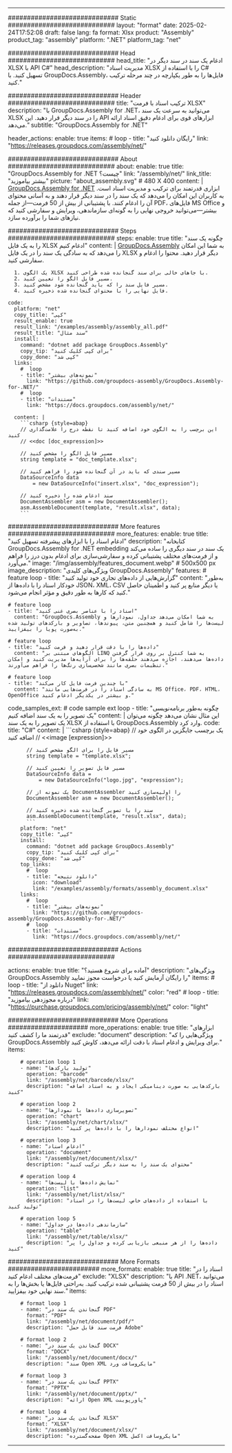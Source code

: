 



---
############################# Static ############################
layout: "format"
date:  2025-02-24T17:52:08
draft: false
lang: fa
format: Xlsx
product: "Assembly"
product_tag: "assembly"
platform: ".NET"
platform_tag: "net"

############################# Head ############################
head_title: "ادغام یک سند در سند دیگر در XLSX با API C#"
head_description: "مدیریت اسناد XLSX را با استفاده از C# تسهیل کنید. با GroupDocs.Assembly، فایل‌ها را به طور یکپارچه در چند مرحله ترکیب کنید."

############################# Header ############################
title: "ترکیب اسناد با فرمت XLSX" 
description: "با GroupDocs.Assembly for .NET، می‌توانید به سرعت یک سند XLSX را در سند دیگر قرار دهید. این API ابزارهای قوی برای ادغام دقیق اسناد ارائه می‌دهد."
subtitle: "GroupDocs.Assembly for .NET" 

header_actions:
  enable: true
  items:
    #  loop
    - title: "رایگان دانلود کنید"
      link: "https://releases.groupdocs.com/assembly/net/"
      
############################# About ############################
about:
    enable: true
    title: "GroupDocs.Assembly for .NET چیست؟"
    link: "/assembly/net/"
    link_title: "بیشتر بیاموزید"
    picture: "about_assembly.svg" # 480 X 400
    content: |
       [GroupDocs.Assembly for .NET](/assembly/net/) ابزاری قدرتمند برای ترکیب و مدیریت اسناد است. به کاربران این امکان را می‌دهد که یک سند را در سند دیگر قرار دهند و به آسانی محتوای آن را ادغام کنند. با پشتیبانی از بیش از 50 فرمت—از جمله PDF، فایل‌های MS Office و بیشتر—می‌توانید خروجی نهایی را به گونه‌ای سازماندهی، ویرایش و سفارشی کنید که نیازهای شما را برآورده سازد.

############################# Steps ############################
steps:
    enable: true
    title: "چگونه یک سند را به یک فایل XLSX ادغام کنیم"
    content: |
      [GroupDocs.Assembly](/assembly/net/) به شما این امکان را می‌دهد که به سادگی یک سند را در یک فایل XLSX دیگر قرار دهید. محتوا را ادغام و سفارشی کنید.
      
      1. یک الگوی XLSX با جاهای خالی برای سند گنجانده شده طراحی کنید.
      2. مسیر فایل الگو را تعیین کنید.
      3. مسیر فایل سند را که باید گنجانده شود مشخص کنید.
      4. فایل نهایی را با محتوای گنجانده شده ذخیره کنید.
   
    code:
      platform: "net"
      copy_title: "کپی"
      result_enable: true
      result_link: "/examples/assembly/assembly_all.pdf"
      result_title: "سند مثال"
      install:
        command: "dotnet add package GroupDocs.Assembly"
        copy_tip: "برای کپی کلیک کنید"
        copy_done: "کپی شد"
      links:
        #  loop
        - title: "نمونه‌های بیشتر"
          link: "https://github.com/groupdocs-assembly/GroupDocs.Assembly-for-.NET/"
        #  loop
        - title: "مستندات"
          link: "https://docs.groupdocs.com/assembly/net/"
          
      content: |
        ```csharp {style=abap}
        // این برچسب را به الگوی خود اضافه کنید تا نقطه درج را علامت‌گذاری کنید
        // <<doc [doc_expression]>>

        // مسیر فایل الگو را مشخص کنید
        string template = "doc_template.xlsx";

        // مسیر سندی که باید در آن گنجانده شود را فراهم کنید
        DataSourceInfo data 
            = new DataSourceInfo("insert.xlsx", "doc_expression");

        // سند ادغام شده را ذخیره کنید
        DocumentAssembler asm = new DocumentAssembler();
        asm.AssembleDocument(template, "result.xlsx", data);
        ```            

############################# More features ############################
more_features:
  enable: true
  title: "ادغام اسناد را با ابزارهای پیشرفته تسهیل کنید"
  description: "کتابخانه GroupDocs.Assembly for .NET embedding یک سند در سند دیگری را ساده می‌کند و از فرمت‌های مختلف پشتیبانی کرده و سفارشی‌سازی برای ادغام بدون درز را فراهم می‌آورد."
  image: "/img/assembly/features_document.webp" # 500x500 px
  image_description: "ویژگی‌های کلیدی GroupDocs.Assembly"
  features:
    # feature loop
    - title: "گزارش‌هایی از داده‌های تجاری خود تولید کنید"
      content: "به‌طور خودکار اسناد را با داده‌ها از JSON، XML، CSV یا دیگر منابع پر کنید و اطمینان حاصل کنید که کارها به طور دقیق و مؤثر انجام می‌شود."

    # feature loop
    - title: "اسناد را با عناصر بصری غنی کنید"
      content: "GroupDocs.Assembly به شما امکان می‌دهد جداول، نمودارها و لیست‌ها را شامل کنید و همچنین متن، پیوندها، تصاویر و بارکدهای تولید شده به‌صورت پویا را بیفزایید."

    # feature loop
    - title: "داده‌ها را با دقت قرار دهید و فرمت کنید"
      content: "الگوهای مبتنی بر LINQ به شما کنترل بر روی قرار گرفتن داده‌ها می‌دهند، اجازه می‌دهند حلقه‌ها را برای آرایه‌ها مدیریت کنید و امکان تنظیمات بصری مانند شخصی‌سازی رنگ‌ها را فراهم می‌آورند."

    # feature loop
    - title: "با چندین فرمت فایل کار می‌کند"
      content: "به سادگی اسناد را در فرمت‌هایی مانند MS Office، PDF، HTML، OpenOffice و بیشتر در یکدیگر ادغام کنید."
      
  code_samples_ext:
    # code sample ext loop
    - title: "چگونه به‌طور برنامه‌نویسی یک تصویر را به یک سند اضافه کنیم"
      content: |
        این مثال نشان می‌دهد چگونه می‌توان یک تصویر را به یک سند XLSX با استفاده از GroupDocs.Assembly وارد کرد.
      code:
        title: "C#"
        content: |
          ```csharp {style=abap}
          // یک برچسب جایگزین در الگوی خود اضافه کنید
          // <<image [expression]>>

          // مسیر فایل را برای الگو مشخص کنید
          string template = "template.xlsx";

          // مسیر فایل تصویر را تعیین کنید
          DataSourceInfo data =
              = new DataSourceInfo("logo.jpg", "expression");

          // یک نمونه از DocumentAssembler را اولیه‌سازی کنید
          DocumentAssembler asm = new DocumentAssembler();

          // سند را با تصویر گنجانده شده ذخیره کنید
          asm.AssembleDocument(template, "result.xlsx", data);
          ```
        platform: "net"
        copy_title: "کپی"
        install:
          command: "dotnet add package GroupDocs.Assembly"
          copy_tip: "برای کپی کلیک کنید"
          copy_done: "کپی شد"
        top_links:
          #  loop
          - title: "دانلود نتیجه"
            icon: "download"
            link: "/examples/assembly/formats/assembly_document.xlsx"
        links:
          #  loop
          - title: "نمونه‌های بیشتر"
            link: "https://github.com/groupdocs-assembly/GroupDocs.Assembly-for-.NET/"
          #  loop
          - title: "مستندات"
            link: "https://docs.groupdocs.com/assembly/net/"
            

            


############################# Actions ############################

actions:
  enable: true
  title: "آماده برای شروع هستید؟"
  description: "ویژگی‌های GroupDocs.Assembly را رایگان آزمایش کنید یا درخواست مجوز نمایید"
  items:
    #  loop
    - title: "دانلود از Nuget"
      link: "https://releases.groupdocs.com/assembly/net/"
      color: "red"
        #  loop
    - title: "درباره مجوزدهی بیاموزید"
      link: "https://purchase.groupdocs.com/pricing/assembly/net/"
      color: "light"


############################# More Operations #####################
more_operations:
    enable: true
    title: "ابزارهای قدرتمند ما را کشف کنید"
    exclude: "document"
    description: "ویژگی‌هایی را که GroupDocs.Assembly برای ویرایش و ادغام اسناد با دقت ارائه می‌دهد، کاوش کنید."
    items: 
          
        # operation loop 1
        - name: "تولید بارکدها"
          operation: "barcode"
          link: "/assembly/net/barcode/xlsx/"
          description: "بارکدهایی به صورت دینامیکی ایجاد و به اسناد اضافه کنید"

        # operation loop 2
        - name: "تصویرسازی داده‌ها با نمودارها"
          operation: "chart"
          link: "/assembly/net/chart/xlsx/"
          description: "انواع مختلف نمودارها را با داده‌ها پر کنید"

        # operation loop 3
        - name: "ادغام اسناد"
          operation: "document"
          link: "/assembly/net/document/xlsx/"
          description: "محتوای یک سند را به سند دیگر ترکیب کنید"

        # operation loop 4
        - name: "نمایش داده‌ها با لیست‌ها"
          operation: "list"
          link: "/assembly/net/list/xlsx/"
          description: "با استفاده از داده‌های خاص، لیست‌ها را در اسناد تولید کنید"

        # operation loop 5
        - name: "سازماندهی داده‌ها در جداول"
          operation: "table"
          link: "/assembly/net/table/xlsx/"
          description: "داده‌ها را از هر منبعی بازیابی کرده و جداول را پر کنید"
         
          
############################# More Formats ########################
more_formats:
    enable: true
    title: "اسناد را در فرمت‌های مختلف ادغام کنید"
    exclude: "XLSX"
    description: "با API .NET، می‌توانید اسناد را در بیش از 50 فرمت پشتیبانی شده ترکیب کنید. به‌راحتی فایل‌ها یا بخش‌ها را به سند نهایی خود بیفزایید."
    items: 
          
        # format loop 1
        - name: "گنجاندن یک سند در PDF"
          format: "PDF"
          link: "/assembly/net/document/pdf/"
          description: "فرمت سند قابل حمل Adobe"
          
        # format loop 2
        - name: "گنجاندن یک سند در DOCX"
          format: "DOCX"
          link: "/assembly/net/document/docx/"
          description: "سند Open XML مایکروسافت ورد"
          
        # format loop 3
        - name: "گنجاندن یک سند در PPTX"
          format: "PPTX"
          link: "/assembly/net/document/pptx/"
          description: "ارائه Open XML پاورپوینت"
          
        # format loop 4
        - name: "گنجاندن یک سند در XLSX"
          format: "XLSX"
          link: "/assembly/net/document/xlsx/"
          description: "صفحه‌گسترده Open XML مایکروسافت اکسل"


          

---